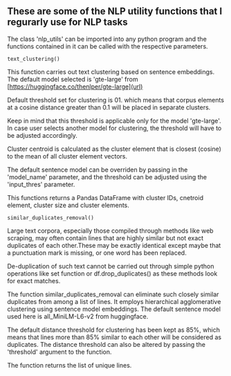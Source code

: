 

## These are some of the NLP utility functions that I regurarly use for NLP tasks


The class 'nlp_utils' can be imported into any python program and the functions contained in it can be called with the respective parameters.


`text_clustering()`

This function carries out text clustering based on sentence embeddings.
The default model selected is 'gte-large' from [https://huggingface.co/thenlper/gte-large](url)

Default threshold set for clustering is 01. which means that corpus elements at a cosine distance greater than 0.1 will be placed in separate clusters.

Keep in mind that this threshold is applicable only for the model 'gte-large'. In case user selects another model for clustering, the threshold will have to be adjusted accordingly.

Cluster centroid is calculated as the cluster element that is closest (cosine) to the mean of all cluster element vectors.

The default sentence model can be overriden by passing in the 'model_name' parameter, and the threshold can be adjusted using the 'input_thres' parameter.

This functions returns a Pandas DataFrame with cluster IDs, cnetroid element, cluster size and cluster elements.







`similar_duplicates_removal()`

Large text corpora, especially those compiled through methods like web scraping, may often contain lines that are highly similar but not exact duplicates of each other.These may be exactly identical except maybe that a punctuation mark is missing, or one word has been replaced.

De-duplication of such text cannot be carried out through simple python operations like set function or df.drop_duplicates() as these methods look for exact matches.


The function similar_duplicates_removal can eliminate such closely similar duplicates from among a list of lines.
It employs hierarchical agglomerative clustering using sentence model embeddings.
The default sentence model used here is all_MiniLM-L6-v2 from huggingface.

The default distance threshold for clustering has been kept as 85%, which means that lines more than 85% similar to each other will be considered as duplicates.
The distance threshold can also be altered by  passing the 'threshold' argument to the function.

The function returns the list of unique lines.



